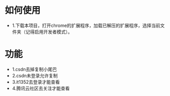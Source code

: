 # 如何使用
- 1.下载本项目，打开chrome的扩展程序，加载已解压的扩展程序，选择当前文件夹（记得启用开发者模式）。
# 功能
- 1.csdn去掉复制小尾巴
- 2.csdn未登录允许复制
- 3.it1352去登录才能查看
- 4.腾讯云社区去关注才能查看